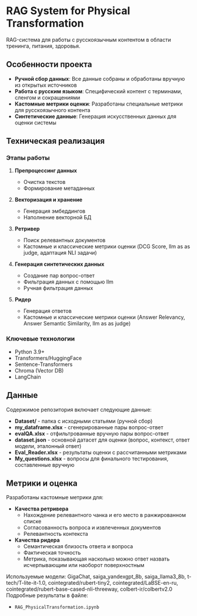 # RAG System for Physical Transformation

RAG-система для работы с русскоязычным контентом в области тренинга, питания, здоровья.

## Особенности проекта

- **Ручной сбор данных**: Все данные собраны и обработаны вручную из открытых источников
- **Работа с русским языком**: Специфический контент с терминами, сленгом и сокращениями
- **Кастомные метрики оценки**: Разработаны специальные метрики для русскоязычного контента
- **Синтетические данные**: Генерация искусственных данных для оценки системы

## Техническая реализация

### Этапы работы
1. **Препроцессинг данных**
   - Очистка текстов
   - Формирование метаданных
   
2. **Векторизация и хранение**
   - Генерация эмбеддингов
   - Наполнение векторной БД

3. **Ретривер**
   - Поиск релевантных документов
   - Кастомные и классические метрики оценки (DCG Score, llm as as judge, адаптация NLI задачи)
   
4. **Генерация синтетических данных**
   - Создание пар вопрос-ответ
   - Фильтрация данных с помощью llm
   - Ручная фильтрация данных

5. **Ридер**
   - Генерация ответов
   - Кастомные и классические метрики оценки (Answer Relevancy, Answer Semantic Similarity, llm as as judge)

### Ключевые технологии
- Python 3.9+
- Transformers/HuggingFace
- Sentence-Transformers
- Chroma (Vector DB)
- LangChain

## Данные

Содержимое репозитория включает следующие данные:

- **Dataset/** - папка с исходными статьями (ручной сбор)
- **my_dataframe.xlsx** - сгенерированные пары вопрос-ответ
- **evalQA.xlsx** - отфильтрованные вручную пары вопрос-ответ
- **dataset.json** - основной датасет для оценки (вопрос, контекст, ответ модели, эталонный ответ)
- **Eval_Reader.xlsx** - результаты оценки с рассчитанными метриками
- **My_questions.xlsx** - вопросы для финального тестирования, составленные вручную

## Метрики и оценка

Разработаны кастомные метрики для:
- **Качества ретривера**
  - Нахождение релевантного чанка и его место в ранжированном списке
  - Согласованность вопроса и извлеченных документов
  - Релевантность контекста
- **Качества ридера**
  - Семантическая близость ответа и вопроса
  - Фактическая точность
  - Метрика, показывающая насколько можно ответ назвать исчерпывающим или наоборот поверхностным

Используемые модели: GigaChat, saiga_yandexgpt_8b, saiga_llama3_8b, t-tech/T-lite-it-1.0, cointegrated/rubert-tiny2, cointegrated/LaBSE-en-ru, cointegrated/rubert-base-cased-nli-threeway, colbert-ir/colbertv2.0
Подробные результаты в файле:
- `RAG_PhysicalTransformation.ipynb`
